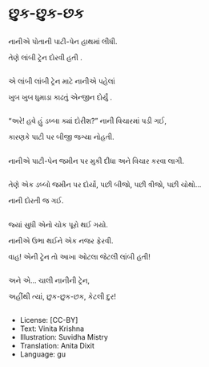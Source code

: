 # છુક-છુક-છક

##
નાનીએ પોતાની પાટી-પેન હાથમાં લીધી. 

તેણે લાંબી ટ્રેન દોરવી હતી .

##
એ લાંબી લાંબી ટ્રેન માટે નાનીએ પહેલાં 

ખુબ ખુબ ધુમાડા કાઢતું એન્જીન દોર્યું . 

##
“અરે! હવે હું ડબ્બા ક્યાં દોરીશ?” નાની વિચારમાં પડી ગઈ,

કારણકે પાટી ૫ર બીજી જગ્યા નોહતી. 

##
નાનીએ પાટી-પેન જમીન પર મુકી દીધા અને વિચાર કરવા લાગી.

##
તેણે એક ડબ્બો જમીન પર દોર્યો, પછી બીજો, પછી ત્રીજો, પછી ચોથો... 

નાની દોરતી જ ગઈ. 

##
જ્યાં સુધી એનો ચોક પૂરો થઈ ગયો. 

નાનીએ ઉભા થઈને એક નજર ફેરવી. 

વાહ! એની ટ્રેન તો આખા ઓટલા જેટલી લાંબી હતી! 

##
અને એ... ચાલી નાનીની ટ્રેન, 

અહીંથી ત્યાં, છુક-છુક-છક, કેટલી દુર! 

##
* License: [CC-BY]
* Text: Vinita Krishna
* Illustration: Suvidha Mistry
* Translation: Anita Dixit
* Language: gu
